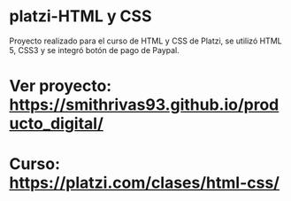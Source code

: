 # platzi-HTML y CSS
Proyecto realizado para el curso de HTML y CSS de Platzi, se utilizó HTML 5, CSS3 y se integró botón de pago de Paypal.
# Ver proyecto: https://smithrivas93.github.io/producto_digital/
# Curso: https://platzi.com/clases/html-css/

